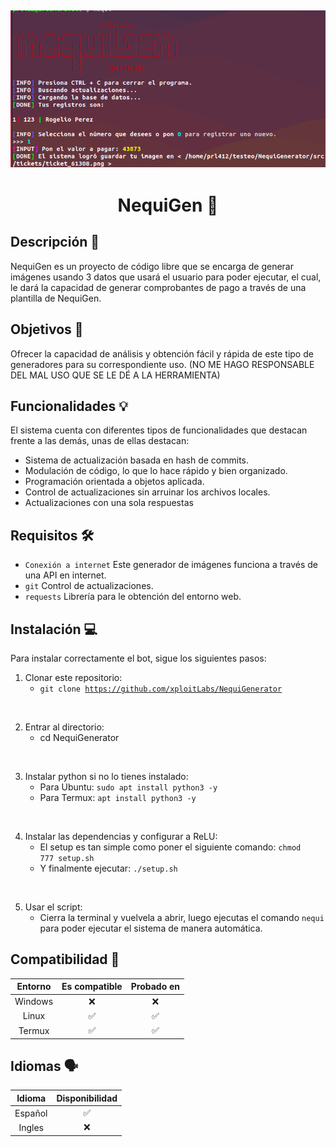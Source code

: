 ![Image](image.png)
---

<center><h1>NequiGen 🏦</h1></center>

## Descripción 📝

NequiGen es un proyecto de código libre que se encarga de generar imágenes usando 3 datos que usará el usuario para poder ejecutar, el cual, le dará la capacidad de generar comprobantes de pago a través de una plantilla de NequiGen.

## Objetivos 🎯

Ofrecer la capacidad de análisis y obtención fácil y rápida de este tipo de generadores para su correspondiente uso. (NO ME HAGO RESPONSABLE DEL MAL USO QUE SE LE DÉ A LA HERRAMIENTA)

## Funcionalidades 💡

El sistema cuenta con diferentes tipos de funcionalidades que destacan frente a las demás, unas de ellas destacan:
- Sistema de actualización basada en hash de commits.
- Modulación de código, lo que lo hace rápido y bien organizado.
- Programación orientada a objetos aplicada.
- Control de actualizaciones sin arruinar los archivos locales.
- Actualizaciones con una sola respuestas

## Requisitos 🛠️

- <code>Conexión a internet</code> Este generador de imágenes funciona a través de una API en internet.
- <code>git</code> Control de actualizaciones.
- <code>requests</code> Librería para le obtención del entorno web.

## Instalación 💻

Para instalar correctamente el bot, sigue los siguientes pasos:

1) Clonar este repositorio:
    - <code>git clone https://github.com/xploitLabs/NequiGenerator</code>

<br>

2) Entrar al directorio:
    - cd NequiGenerator

<br>

3) Instalar python si no lo tienes instalado:
    - Para Ubuntu: <code>sudo apt install python3 -y</code>
    - Para Termux: <code>apt install python3 -y</code>

<br>

4) Instalar las dependencias y configurar a ReLU:
    - El setup es tan simple como poner el siguiente comando: <code>chmod 777 setup.sh</code>
    - Y finalmente ejecutar: <code>./setup.sh</code>

<br>

5) Usar el script:
    - Cierra la terminal y vuelvela a abrir, luego ejecutas el comando <code>nequi</code> para poder ejecutar el sistema de manera automática.

## Compatibilidad 🔨

|   Entorno   | Es compatible | Probado en |
|:------------:|:------------:|:------------:|
|   Windows   |   ❌   |   ❌   |
|   Linux     |   ✅   |   ✅   |
|   Termux    |   ✅   |   ✅   |

## Idiomas 🗣️

|   Idioma   | Disponibilidad |
|:------------:|:------------:|
|   Español   |   ✅   |
|   Ingles     |   ❌   |